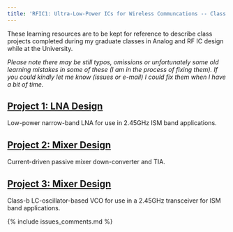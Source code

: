 ```yaml
---
title: 'RFIC1: Ultra-Low-Power ICs for Wireless Communcations -- Class Resources'
---
```


These learning resources are to be kept for reference to describe class projects completed during my
graduate classes in Analog and RF IC design while at the University.

_Please note there may be still typos, omissions or unfortunately some old learning mistakes in some
of these (I am in the process of fixing them). If you could kindly let me know (issues or e-mail) I
could fix them when I have a bit of time._


## [Project 1: LNA Design](/linked_files/2019-05-16-rfic1-ics-wireless-comms-class-resources-1.pdf)

Low-power narrow-band LNA for use in 2.45GHz ISM band applications.
    
## [Project 2: Mixer Design](/linked_files/2019-05-16-rfic1-ics-wireless-comms-class-resources-2.pdf)

Current-driven passive mixer down-converter and TIA.

## [Project 3: Mixer Design](/linked_files/2019-05-16-rfic1-ics-wireless-comms-class-resources-3.pdf)

Class-b LC-oscillator-based VCO for use in a 2.45GHz transceiver for ISM band applications.

{% include issues_comments.md %}

